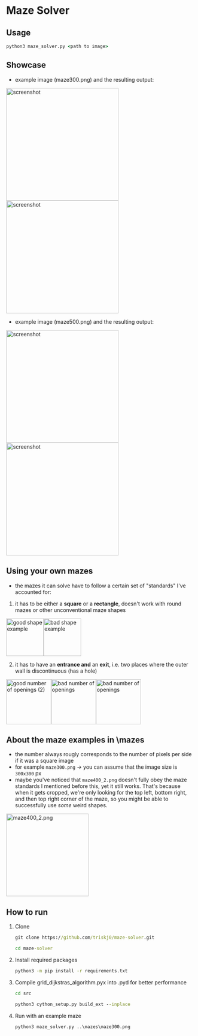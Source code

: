 # Maze Solver

## Usage
``` cmd
python3 maze_solver.py <path to image>
```

## Showcase

- example image (maze300.png) and the resulting output:

<img src="https://github.com/triskj0/maze-solver/blob/main/mazes/maze300.png" alt="screenshot" width="300"/> <img src="https://github.com/triskj0/maze-solver/blob/main/screenshots/maze300result.png" alt="screenshot" width="300"/>

- example image (maze500.png) and the resulting output:

<img src="https://github.com/triskj0/maze-solver/blob/main/mazes/maze500.png" alt="screenshot" width="300"/> <img src="https://github.com/triskj0/maze-solver/blob/main/screenshots/maze500result.png" alt="screenshot" width="300"/>

## Using your own mazes
- the mazes it can solve have to follow a certain set of "standards" I've accounted for:

1) it has to be either a **square** or a **rectangle**, doesn't work with round mazes or other unconventional maze shapes

<img src="https://github.com/triskj0/maze-solver/blob/main/screenshots/good_shape.png" alt="good shape example" width="100"/><img src="https://github.com/triskj0/maze-solver/blob/main/screenshots/bad_shape.png" alt="bad shape example" width="100"/>

2) it has to have an **entrance and** an **exit**, i.e. two places where the outer wall is discontinuous (has a hole)

<img src="https://github.com/triskj0/maze-solver/blob/main/screenshots/good_num_openings.png" alt="good number of openings (2)" width="120"/><img src="https://github.com/triskj0/maze-solver/blob/main/screenshots/bad_num_openings.png" alt="bad number of openings" width="120"/><img src="https://github.com/triskj0/maze-solver/blob/main/screenshots/bad_num_openings1.png" alt="bad number of openings" width="120"/>

## About the maze examples in \mazes
- the number always rougly corresponds to the number of pixels per side if it was a square image
- for example `maze300.png` -> you can assume that the image size is `300x300` px
- maybe you've noticed that `maze400_2.png` doesn't fully obey the maze standards I mentioned before this, yet it still works. That's because when it gets cropped, we're only looking for the top left, bottom right, and then top right corner of the maze, so you might be able to successfully use *some* weird shapes.

<img src="https://github.com/triskj0/maze-solver/blob/main/mazes/maze400_2.png" alt="maze400_2.png" width="220"/>

## How to run
1. Clone
	```cmd
	git clone https://github.com/triskj0/maze-solver.git

 	cd maze-solver
	```

2. Install required packages
	```cmd
	python3 -m pip install -r requirements.txt
	```
 
3. Compile grid_dijkstras_algorithm.pyx into .pyd for better performance
	```cmd
	cd src

 	python3 cython_setup.py build_ext --inplace
	```

3. Run with an example maze
	```cmd
	python3 maze_solver.py ..\mazes\maze300.png
	```


